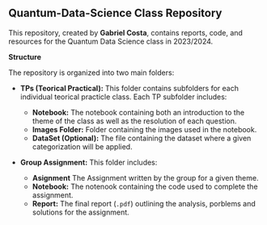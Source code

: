 ## Quantum-Data-Science Class Repository

This repository, created by **Gabriel Costa**, contains reports, code, and resources for the Quantum Data Science class in 2023/2024.

**Structure**

The repository is organized into two main folders:

* **TPs (Teorical Practical):** This folder contains subfolders for each individual teorical practicle class. Each TP subfolder includes:
    * **Notebook:** The notebook containing both an introduction to the theme of the class as well as the resolution of each question.
    * **Images Folder:** Folder containing the images used in the notebook.
    * **DataSet (Optional):** The file containing the dataset where a given categorization will be applied.

* **Group Assignment:** This folder includes:
    * **Asignment** The Assignment written by the group for a given theme.
    * **Notebook:** The notenook containing the code used to complete the assignment.
    * **Report:** The final report (`.pdf`) outlining the analysis, porblems and solutions for the assignment.
